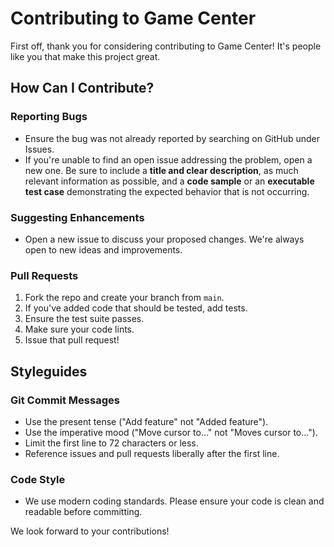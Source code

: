 # Contributing to Game Center

First off, thank you for considering contributing to Game Center! It's people like you that make this project great.

## How Can I Contribute?

### Reporting Bugs
- Ensure the bug was not already reported by searching on GitHub under Issues.
- If you're unable to find an open issue addressing the problem, open a new one. Be sure to include a **title and clear description**, as much relevant information as possible, and a **code sample** or an **executable test case** demonstrating the expected behavior that is not occurring.

### Suggesting Enhancements
- Open a new issue to discuss your proposed changes. We're always open to new ideas and improvements.

### Pull Requests
1. Fork the repo and create your branch from `main`.
2. If you've added code that should be tested, add tests.
3. Ensure the test suite passes.
4. Make sure your code lints.
5. Issue that pull request!

## Styleguides

### Git Commit Messages
- Use the present tense ("Add feature" not "Added feature").
- Use the imperative mood ("Move cursor to..." not "Moves cursor to...").
- Limit the first line to 72 characters or less.
- Reference issues and pull requests liberally after the first line.

### Code Style
- We use modern coding standards. Please ensure your code is clean and readable before committing.

We look forward to your contributions!
